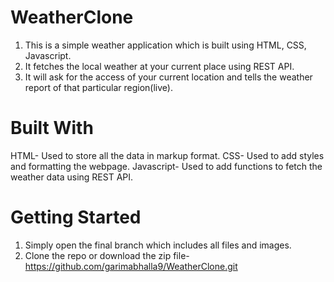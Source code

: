 # WeatherClone

1) This is a simple weather application which is built using HTML, CSS, Javascript.
2) It fetches the local weather at your current place using REST API.
3) It will ask for the access of your current location and tells the weather report of that particular region(live).

# Built With

HTML- Used to store all the data in markup format.
CSS- Used to add styles and formatting the webpage.
Javascript- Used to add functions to fetch the weather data using REST API.

# Getting Started
 1) Simply open the final branch which includes all files and images.
1) Clone the repo or download the zip file- https://github.com/garimabhalla9/WeatherClone.git
